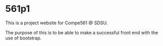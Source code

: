 # 561p1

This is a project website for Compe561 @ SDSU.

The purpose of this is to be able to make a successful front end with the use of bootstrap. 
